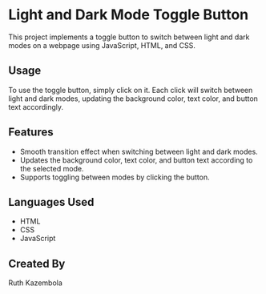 # Light and Dark Mode Toggle Button

This project implements a toggle button to switch between light and dark modes on a webpage using JavaScript, HTML, and CSS.

## Usage

To use the toggle button, simply click on it. Each click will switch between light and dark modes, updating the background color, text color, and button text accordingly.

## Features

- Smooth transition effect when switching between light and dark modes.
- Updates the background color, text color, and button text according to the selected mode.
- Supports toggling between modes by clicking the button.

## Languages Used

- HTML
- CSS
- JavaScript

## Created By

Ruth Kazembola
